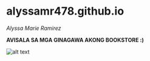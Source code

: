 # alyssamr478.github.io
*Alyssa Marie Ramirez*

**AVISALA SA MGA GINAGAWA AKONG BOOKSTORE :)**

![alt text](https://img.wattpad.com/044b82f4b5eb0f0c896d2136e5ffb3d113be5d6b/68747470733a2f2f73332e616d617a6f6e6177732e636f6d2f776174747061642d6d656469612d736572766963652f53746f7279496d6167652f4f42307a7a50336b4e4a697551513d3d2d3235352e313465373366343634353832313530383938313236313338343538302e6a7067?s=fit&w=720&h=720.jpg)
